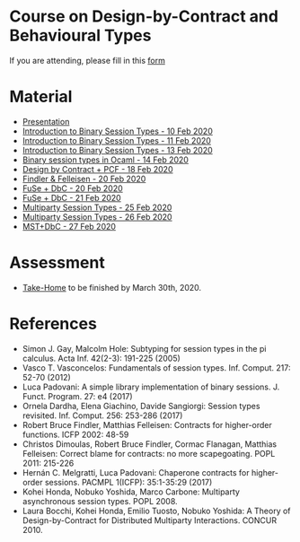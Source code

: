# Course on Design-by-Contract and Behavioural Types
If you are attending, please fill in this [form](https://forms.gle/pDKiWg9Nkunmb5nD6)
# Material
- [Presentation](slides/0-presentation.pdf)
- [Introduction to Binary Session Types - 10 Feb 2020](slides/1-Introduction-to-BST-A.pdf)
- [Introduction to Binary Session Types - 11 Feb 2020](slides/1-Introduction-to-BST-B.pdf)
- [Introduction to Binary Session Types - 13 Feb 2020](slides/1-Introduction-to-BST-C.pdf)
- [Binary session types in Ocaml - 14 Feb 2020](slides/2-Fuse.pdf)
- [Design by Contract + PCF - 18 Feb 2020](slides/3-DbC.pdf)
- [Findler & Felleisen - 20 Feb 2020](slides/3-DbC-b.pdf)
- [FuSe + DbC - 20 Feb 2020](slides/4-FuSe-DbC.pdf)
- [FuSe + DbC - 21 Feb 2020](slides/4-FuSe-DbC-B.pdf)
- [Multiparty Session Types - 25 Feb 2020](slides/5-MST-A.pdf)
- [Multiparty Session Types - 26 Feb 2020](slides/5-MST-B.pdf)
- [MST+DbC - 27 Feb 2020](slides/6-MST+DbC.pdf)

# Assessment
- [Take-Home](assessment.pdf) to be finished by March 30th, 2020.

# References
- Simon J. Gay, Malcolm Hole:
Subtyping for session types in the pi calculus. Acta Inf. 42(2-3): 191-225 (2005)
- Vasco T. Vasconcelos:
Fundamentals of session types. Inf. Comput. 217: 52-70 (2012)
- Luca Padovani:
A simple library implementation of binary sessions. J. Funct. Program. 27: e4 (2017)
- Ornela Dardha, Elena Giachino, Davide Sangiorgi:
Session types revisited. Inf. Comput. 256: 253-286 (2017)
- Robert Bruce Findler, Matthias Felleisen:
Contracts for higher-order functions. ICFP 2002: 48-59
- Christos Dimoulas, Robert Bruce Findler, Cormac Flanagan, Matthias Felleisen:
Correct blame for contracts: no more scapegoating. POPL 2011: 215-226
- Hernán C. Melgratti, Luca Padovani:
Chaperone contracts for higher-order sessions. PACMPL 1(ICFP): 35:1-35:29 (2017)
- Kohei Honda, Nobuko Yoshida, Marco Carbone:
Multiparty asynchronous session types. POPL 2008.
- Laura Bocchi, Kohei Honda, Emilio Tuosto, Nobuko Yoshida: A Theory of Design-by-Contract for Distributed Multiparty Interactions. CONCUR 2010.
